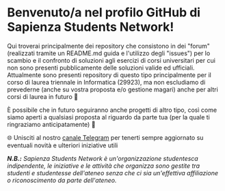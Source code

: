 # Benvenuto/a nel profilo GitHub di Sapienza Students Network!

Qui troverai principalmente dei repository che consistono in dei "forum" (realizzati tramite un README.md guida e l'utilizzo degli "issues") per lo scambio e il confronto di soluzioni agli esercizi di corsi universitari per cui non sono presenti pubblicamente delle soluzioni valide ed ufficiali. Attualmente sono presenti repository di questo tipo principalmente per il corso di laurea triennale in Informatica (29923), ma non escludiamo di prevederne (anche su vostra proposta e/o gestione magari) anche per altri corsi di laurea in futuro 👀

È possibile che in futuro seguiranno anche progetti di altro tipo, così come siamo aperti a qualsiasi proposta al riguardo da parte tua (per la quale ti ringraziamo anticipatamente) 🙂

🌐 Unisciti al nostro [canale Telegram](https://t.me/sapienzastudentsnetwork) per tenerti sempre aggiornato su eventuali novità e ulteriori iniziative utili

_**N.B.:** Sapienza Students Network è un'organizzazione studentesca indipendente, le iniziative e le attività che organizza sono gestite tra studenti e studentesse dell'ateneo senza che ci sia un'effettiva affiliazione o riconoscimento da parte dell'ateneo._
